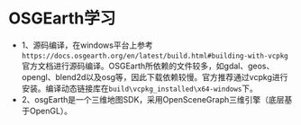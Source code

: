 # OSGEarth学习
- 1、源码编译，在windows平台上参考`https://docs.osgearth.org/en/latest/build.html#building-with-vcpkg`官方文档进行源码编译。OSGEarth所依赖的文件较多，如gdal、geos、opengl、blend2d以及osg等，因此下载依赖较慢。官方推荐通过vcpkg进行安装。编译动态链接库在`build\vcpkg_installed\x64-windows`下。
- 2、osgEarth是一个三维地图SDK，采用OpenSceneGraph三维引擎（底层基于OpenGL）。